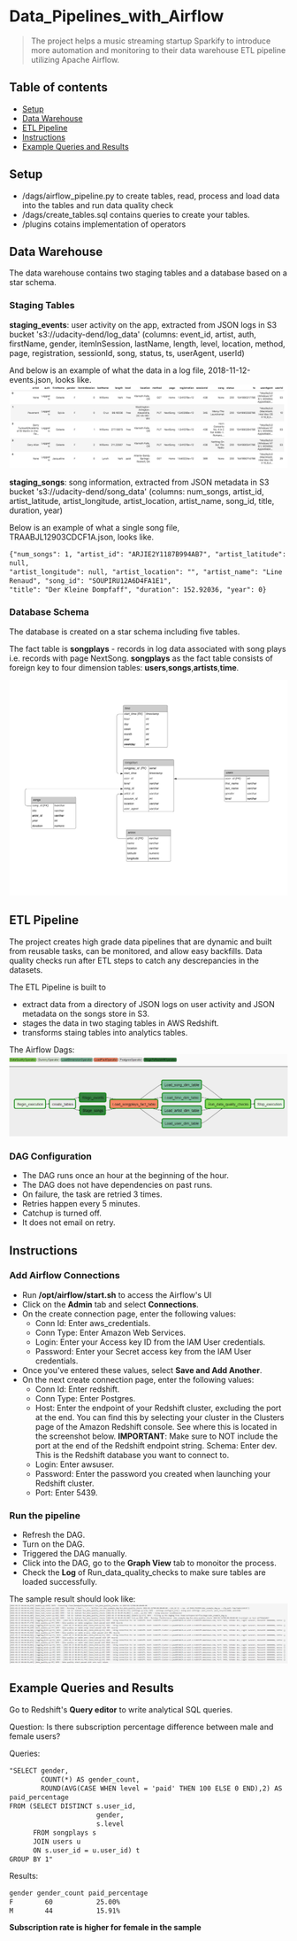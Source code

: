 # Data_Pipelines_with_Airflow

> The project helps a music streaming startup Sparkify to introduce more automation and monitoring to their data warehouse ETL pipeline
utilizing Apache Airflow. 

## Table of contents
* [Setup](#setup)
* [Data Warehouse](#data-warehouse)
* [ETL Pipeline](#etl-pipeline)
* [Instructions](#instructions)
* [Example Queries and Results](#example-queries-and-results)

## Setup
* /dags/airflow_pipeline.py to create tables, read, process and load data into the tables and run data quality check
* /dags/create_tables.sql contains queries to create your tables.
* /plugins cotains implementation of operators 

## Data Warehouse
The data warehouse contains two staging tables and a database based on a star schema.

### Staging Tables

**staging_events**: user activity on the app, extracted from JSON logs in S3 bucket 's3://udacity-dend/log_data'
(columns: event_id, artist, auth, firstName, gender, itemInSession, lastName, 
length, level, location, method, page, registration, sessionId, song, status, ts, userAgent, userId)

And below is an example of what the data in a log file, 2018-11-12-events.json, looks like.
![log_data](./log-data.png)


**staging_songs**: song information, extracted from JSON metadata in S3 bucket 's3://udacity-dend/song_data'
(columns: num_songs, artist_id, artist_latitude, artist_longitude, artist_location, artist_name, song_id, title, duration, year)

Below is an example of what a single song file, TRAABJL12903CDCF1A.json, looks like.
```
{"num_songs": 1, "artist_id": "ARJIE2Y1187B994AB7", "artist_latitude": null, 
"artist_longitude": null, "artist_location": "", "artist_name": "Line Renaud", "song_id": "SOUPIRU12A6D4FA1E1", 
"title": "Der Kleine Dompfaff", "duration": 152.92036, "year": 0}
```

### Database Schema 

The database is created on a star schema including five tables. 

The fact table is **songplays** - records in log data associated with song plays i.e. records with page NextSong.
**songplays** as the fact table consists of foreign key to four dimension tables: **users**,**songs**,**artists**,**time**.

![Database ER diagram](./ERdiagram.png)


## ETL Pipeline

The project creates high grade data pipelines that are dynamic and built from reusable tasks, can be monitored, and allow easy backfills.
Data quality checks run after ETL steps to catch any descrepancies in the datasets.

The ETL Pipeline is built to 
+ extract data from a directory of JSON logs on user activity and JSON metadata on the songs store in S3.
+ stages the data in two staging tables in AWS Redshift.
+ transforms staing tables into analytics tables.

The Airflow Dags:
![Dags](./Dag.PNG)


### DAG Configuration

* The DAG runs once an hour at the beginning of the hour.
* The DAG does not have dependencies on past runs.
* On failure, the task are retried 3 times.
* Retries happen every 5 minutes.
* Catchup is turned off.
* It does not email on retry.

## Instructions

### Add Airflow Connections

* Run **/opt/airflow/start.sh** to access the Airflow's UI
* Click on the **Admin** tab and select **Connections**.
* On the create connection page, enter the following values:
  + Conn Id: Enter aws_credentials.
  + Conn Type: Enter Amazon Web Services.
  + Login: Enter your Access key ID from the IAM User credentials.
  + Password: Enter your Secret access key from the IAM User credentials.
* Once you've entered these values, select **Save and Add Another**.
* On the next create connection page, enter the following values:
  + Conn Id: Enter redshift.
  + Conn Type: Enter Postgres.
  + Host: Enter the endpoint of your Redshift cluster, excluding the port at the end. You can find this by selecting your cluster in the Clusters page of the Amazon Redshift console. See where this is located in the screenshot below. **IMPORTANT**: Make sure to NOT include the port at the end of the Redshift endpoint string.
Schema: Enter dev. This is the Redshift database you want to connect to.
  + Login: Enter awsuser.
  + Password: Enter the password you created when launching your Redshift cluster.
  + Port: Enter 5439.

### Run the pipeline
* Refresh the DAG.
* Turn on the DAG.
* Triggered the DAG manually.
* Click into the DAG, go to the **Graph View** tab to monoitor the process.
* Check the **Log** of Run_data_quality_checks to make sure tables are loaded successfully.

The sample result should look like:
![Check](./Quality_check.PNG)


## Example Queries and Results
Go to Redshift's **Query editor** to write analytical SQL queries.

Question: Is there subscription percentage difference between male and female users?

Queries:
```
"SELECT gender, 
        COUNT(*) AS gender_count, 
        ROUND(AVG(CASE WHEN level = 'paid' THEN 100 ELSE 0 END),2) AS paid_percentage
FROM (SELECT DISTINCT s.user_id, 
                      gender, 
                      s.level 
      FROM songplays s 
      JOIN users u 
      ON s.user_id = u.user_id) t
GROUP BY 1"
```

Results:
```
gender gender_count paid_percentage
F        60           25.00%
M        44           15.91%
```

**Subscription rate is higher for female in the sample**
